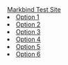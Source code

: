 <navbar placement="top" type="inverse">
  <a slot="brand" href="/" title="Home" class="navbar-brand">Markbind Test Site</a>
   <dropdown text="Dropdown">
    <li><a href="link">Option 1</a></li>
	<li><a href="link">Option 2</a></li>
	<li><a href="link">Option 3</a></li>
	<li><a href="link">Option 4</a></li>
	<li><a href="link">Option 5</a></li>
	<li><a href="link">Option 6</a></li>
  </dropdown>
</navbar>